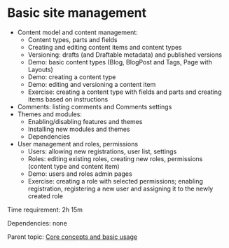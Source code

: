 # Basic site management

- Content model and content management:
  - Content types, parts and fields
  - Creating and editing content items and content types
  - Versioning: drafts (and Draftable metadata) and published versions
  - Demo: basic content types (Blog, BlogPost and Tags, Page with Layouts)
  - Demo: creating a content type
  - Demo: editing and versioning a content item
  - Exercise: creating a content type with fields and parts and creating items based on instructions
- Comments: listing comments and Comments settings
- Themes and modules:
  - Enabling/disabling features and themes
  - Installing new modules and themes
  - Dependencies
- User management and roles, permissions
  - Users: allowing new registrations, user list, settings
  - Roles: editing existing roles, creating new roles, permissions (content type and content item)
  - Demo: users and roles admin pages
  - Exercise: creating a role with selected permissions; enabling registration, registering a new user and assigning it to the newly created role

Time requirement: 2h 15m

Dependencies: none

Parent topic: [Core concepts and basic usage](./Index.md)
